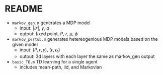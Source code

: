 # README

- `markov_gen.m` generates a MDP model
    - input: $|\mathcal{S}|$, $\gamma$, $d$
    - output: ~~fixed point~~, $P$, $r$, $\mu$, $\phi$
- `markov_pertub.m` generates hetereogenious MDP models based on the given model
    - input: $(P,r,\gamma)$, $(\epsilon, \epsilon_1)$
    - output: 3d layers with each layer the same as markov_gen output
- `basic_TD.m` TD learning for a single agent
    - includes mean-path, iid, and Markovian